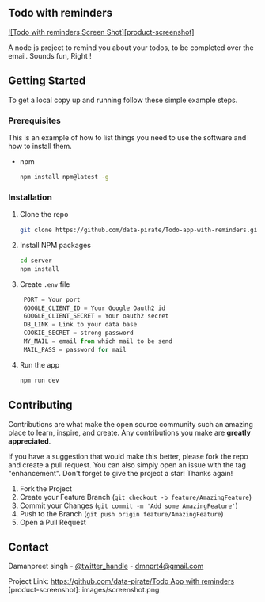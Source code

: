 ## Todo with reminders

[![Todo with reminders Screen Shot][product-screenshot]]()

A node js project to remind you about your todos, to be completed over the email.
Sounds fun, Right !


## Getting Started

To get a local copy up and running follow these simple example steps.

### Prerequisites

This is an example of how to list things you need to use the software and how to install them.
* npm
  ```sh
  npm install npm@latest -g
  ```

### Installation

1. Clone the repo
   ```sh
   git clone https://github.com/data-pirate/Todo-app-with-reminders.git
   ```
2. Install NPM packages
   ```sh
   cd server
   npm install
   ```
3. Create `.env` file
   ```js
    PORT = Your port
    GOOGLE_CLIENT_ID = Your Google Oauth2 id
    GOOGLE_CLIENT_SECRET = Your oauth2 secret
    DB_LINK = Link to your data base
    COOKIE_SECRET = strong password
    MY_MAIL = email from which mail to be send
    MAIL_PASS = password for mail
   ```
4. Run the app
    ```js
    npm run dev
    ```

## Contributing

Contributions are what make the open source community such an amazing place to learn, inspire, and create. Any contributions you make are **greatly appreciated**.

If you have a suggestion that would make this better, please fork the repo and create a pull request. You can also simply open an issue with the tag "enhancement".
Don't forget to give the project a star! Thanks again!

1. Fork the Project
2. Create your Feature Branch (`git checkout -b feature/AmazingFeature`)
3. Commit your Changes (`git commit -m 'Add some AmazingFeature'`)
4. Push to the Branch (`git push origin feature/AmazingFeature`)
5. Open a Pull Request

## Contact

Damanpreet singh - [@twitter_handle](https://twitter.com/its_damanpreet) - dmnprt4@gmail.com

Project Link: [https://github.com/data-pirate/Todo App with reminders](https://github.com/data-pirate/Todo-app-with-reminders)
[product-screenshot]: images/screenshot.png
